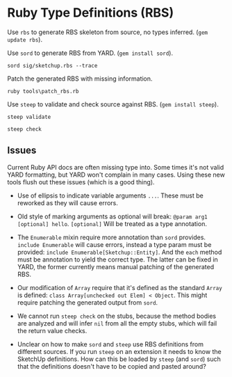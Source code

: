 # Ruby Type Definitions (RBS)

Use `rbs` to generate RBS skeleton from source, no types inferred. (`gem update rbs`).

Use `sord` to generate RBS from YARD. (`gem install sord`).

```
sord sig/sketchup.rbs --trace
```

Patch the generated RBS with missing information.

```
ruby tools\patch_rbs.rb
```

Use `steep` to validate and check source against RBS. (`gem install steep`).

```
steep validate
```

```
steep check
```

## Issues

Current Ruby API docs are often missing type into. Some times it's not valid YARD formatting, but YARD won't complain in many cases. Using these new tools flush out these issues (which is a good thing).

- Use of ellipsis to indicate variable arguments `...`. These must be reworked as they will cause errors.

- Old style of marking arguments as optional will break: `@param arg1 [optional] hello`. `[optional]` Will be treated as a type annotation.

- The `Enumerable` mixin require more annotation than `sord` provides. `include Enumerable` will cause errors, instead a type param must be provided: `include Enumerable[Sketchup::Entity]`. And the `each` method must be annotation to yield the correct type. The latter can be fixed in YARD, the former currently means manual patching of the generated RBS.

- Our modification of `Array` require that it's defined as the standard `Array` is defined: `class Array[unchecked out Elem] < Object`. This might require patching the generated output from `sord`.

- We cannot run `steep check` on the stubs, because the method bodies are analyzed and will infer `nil` from all the empty stubs, which will fail the return value checks.

- Unclear on how to make `sord` and `steep` use RBS definitions from different sources. If you run `steep` on an extension it needs to know the SketchUp definitions. How can this be loaded by `steep` (and `sord`) such that the definitions doesn't have to be copied and pasted around?
